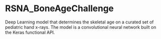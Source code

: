 # RSNA_BoneAgeChallenge
Deep Learning model that determines the skeletal age on a curated set of pediatric hand x-rays. The model is a convolutional neural network built on the Keras functional API.
